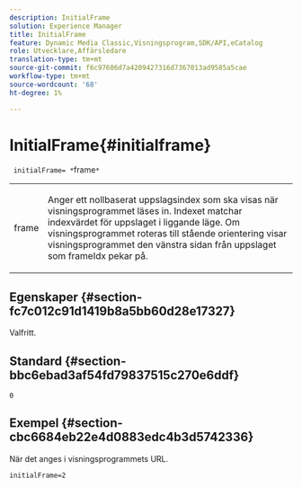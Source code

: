 ```yaml
---
description: InitialFrame
solution: Experience Manager
title: InitialFrame
feature: Dynamic Media Classic,Visningsprogram,SDK/API,eCatalog
role: Utvecklare,Affärsledare
translation-type: tm+mt
source-git-commit: f6c97606d7a4209427316d7367013ad9585a5cae
workflow-type: tm+mt
source-wordcount: '68'
ht-degree: 1%

---
```



# InitialFrame{#initialframe}

` initialFrame= *`frame`*`

<table id="table_06B5F795889E402FB6BCEA4D882E1422"> 
 <tbody> 
  <tr> 
   <td colname="col1"> <p> <span class="codeph"><span class="varname"> frame</span></span> </p> </td> 
   <td colname="col2"> <p> Anger ett nollbaserat uppslagsindex som ska visas när visningsprogrammet läses in. Indexet matchar indexvärdet för uppslaget i liggande läge. Om visningsprogrammet roteras till stående orientering visar visningsprogrammet den vänstra sidan från uppslaget som <span class="codeph"> frameIdx</span> pekar på. </p> </td> 
  </tr> 
 </tbody> 
</table>

## Egenskaper {#section-fc7c012c91d1419b8a5bb60d28e17327}

Valfritt.

## Standard {#section-bbc6ebad3af54fd79837515c270e6ddf}

`0`

## Exempel {#section-cbc6684eb22e4d0883edc4b3d5742336}

När det anges i visningsprogrammets URL.

```
initialFrame=2
```


